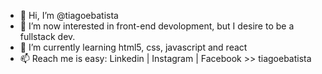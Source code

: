 - 👋 Hi, I’m @tiagoebatista
- 👀 I’m now interested in front-end devolopment, but I desire to be a fullstack dev.
- 🌱 I’m currently learning html5, css, javascript and react
- 📫 Reach me is easy: Linkedin | Instagram | Facebook >> tiagoebatista

<!---
tiagoebatista/tiagoebatista is a ✨ special ✨ repository because its `README.md` (this file) appears on your GitHub profile.
You can click the Preview link to take a look at your changes.
--->
